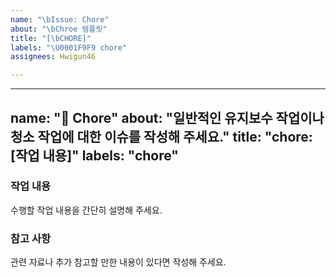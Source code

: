```yaml
---
name: "\bIssue: Chore"
about: "\bChroe 템플릿"
title: "[\bCHORE]"
labels: "\U0001F9F9 chore"
assignees: Hwigun46

---
```


---
name: "🧹 Chore"
about: "일반적인 유지보수 작업이나 청소 작업에 대한 이슈를 작성해 주세요."
title: "chore: [작업 내용]"
labels: "chore"
---

### 작업 내용
수행할 작업 내용을 간단히 설명해 주세요.

### 참고 사항
관련 자료나 추가 참고할 만한 내용이 있다면 작성해 주세요.
